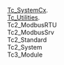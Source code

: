[Tc_SystemCx](https://github.com/phucpha/TC_ModbusBase/releases).  
[Tc_Utilities](https://github.com/phucpha/Tc_Utilities/releases).  
Tc2_ModbusRTU  
Tc2_ModbusSrv    
Tc2_Standard  
Tc2_System  
Tc3_Module  

